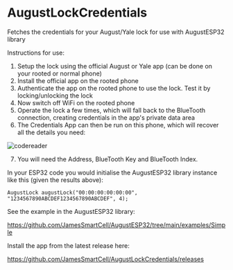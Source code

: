 # AugustLockCredentials
Fetches the credentials for your August/Yale lock for use with AugustESP32 library

Instructions for use:

1. Setup the lock using the official August or Yale app (can be done on your rooted or normal phone)
2. Install the official app on the rooted phone
3. Authenticate the app on the rooted phone to use the lock. Test it by locking/unlocking the lock
4. Now switch off WiFi on the rooted phone
5. Operate the lock a few times, which will fall back to the BlueTooth connection, creating credentials in the app's private data area
6. The Credentials App can then be run on this phone, which will recover all the details you need:

![codereader](https://user-images.githubusercontent.com/12689544/189010890-50114c96-4cec-4c3e-89e9-da2c9842784c.jpg)

7. You will need the Address, BlueTooth Key and BlueTooth Index.

In your ESP32 code you would initialise the AugustESP32 library instance like this (given the results above):

```AugustLock augustLock("00:00:00:00:00:00", "1234567890ABCDEF1234567890ABCDEF", 4);```

See the example in the AugustESP32 library:

https://github.com/JamesSmartCell/AugustESP32/tree/main/examples/Simple

Install the app from the latest release here:

https://github.com/JamesSmartCell/AugustLockCredentials/releases
